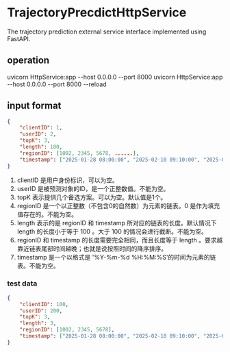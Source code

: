 # TrajectoryPrecdictHttpService
The trajectory prediction external service interface implemented using FastAPI.

## operation

uvicorn HttpService:app --host 0.0.0.0 --port 8000 
uvicorn HttpService:app --host 0.0.0.0 --port 8000 --reload

## input format

```json
{
    "clientID": 1,
    "userID": 2,
    "topK": 3,
    "length": 100,
    "regionID": [1002, 2345, 5678, ......],
    "timestamp": ["2025-01-28 08:00:00", "2025-02-10 09:10:00", "2025-03-05 08:20:00", ......]
}
```

1. clientID 是用户身份标识，可以为空。
2. userID 是被预测对象的ID，是一个正整数值。不能为空。
3. topK 表示提供几个备选方案。可以为空。默认值是1个。
4. regionID 是一个以正整数（不包含0的自然数）为元素的链表。0 是作为填充值存在的。不能为空。
5. length 表示的是 regionID 和 timestamp 所对应的链表的长度。默认情况下 length 的长度小于等于 100 。大于 100 的情况会进行截断。不能为空。
6. regionID 和 timestamp 的长度需要完全相同，而且长度等于 length 。要求越靠近链表尾部时间越晚；也就是说按照时间的降序排序。
7. timestamp 是一个以格式是 '%Y-%m-%d %H:%M:%S'的时间为元素的链表。不能为空。

### test data

```json
{
    "clientID": 100,
    "userID": 200,
    "topK": 3,
    "length": 3,
    "regionID": [1002, 2345, 5678],
    "timestamp": ["2025-01-28 08:00:00", "2025-02-10 09:10:00", "2025-03-05 08:20:00"]
}
```


